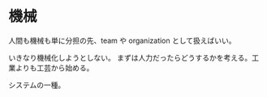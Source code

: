 # 機械

人間も機械も単に分担の先、team や organization として扱えばいい。

いきなり機械化しようとしない。
まずは人力だったらどうするかを考える。工業よりも工芸から始める。

システムの一種。
